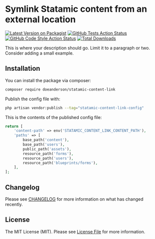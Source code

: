 # Symlink Statamic content from an external location

[![Latest Version on Packagist](https://img.shields.io/packagist/v/doeanderson/statamic-content-link.svg?style=flat-square)](https://packagist.org/packages/doeanderson/statamic-content-link)
[![GitHub Tests Action Status](https://img.shields.io/github/actions/workflow/status/doeanderson/statamic-content-link/run-tests.yml?branch=main&label=tests&style=flat-square)](https://github.com/doeanderson/statamic-content-link/actions?query=workflow%3Arun-tests+branch%3Amain)
[![GitHub Code Style Action Status](https://img.shields.io/github/actions/workflow/status/doeanderson/statamic-content-link/fix-php-code-style-issues.yml?branch=main&label=code%20style&style=flat-square)](https://github.com/doeanderson/statamic-content-link/actions?query=workflow%3A"Fix+PHP+code+style+issues"+branch%3Amain)
[![Total Downloads](https://img.shields.io/packagist/dt/doeanderson/statamic-content-link.svg?style=flat-square)](https://packagist.org/packages/doeanderson/statamic-content-link)

This is where your description should go. Limit it to a paragraph or two. Consider adding a small example.

## Installation

You can install the package via composer:

```bash
composer require doeanderson/statamic-content-link
```

Publish the config file with:

```bash
php artisan vendor:publish --tag="statamic-content-link-config"
```

This is the contents of the published config file:

```php
return [
    'content-path' => env('STATAMIC_CONTENT_LINK_CONTENT_PATH'),
    'paths' => [
        base_path('content'),
        base_path('users'),
        public_path('assets'),
        resource_path('forms'),
        resource_path('users'),
        resource_path('blueprints/forms'),
    ],
];
```

## Changelog

Please see [CHANGELOG](CHANGELOG.md) for more information on what has changed recently.

## License

The MIT License (MIT). Please see [License File](LICENSE.md) for more information.

